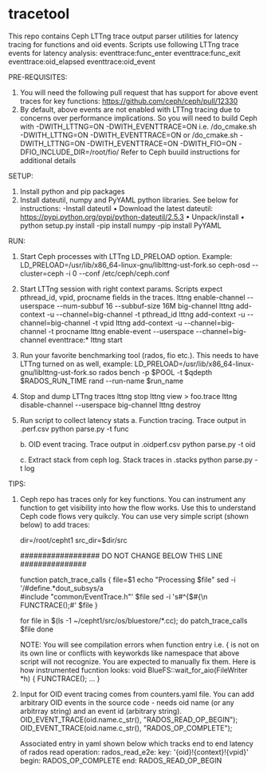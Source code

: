 # tracetool
This repo contains Ceph LTTng trace output parser utilities for latency tracing for functions and oid events.
Scripts use following LTTng trace events for latency analysis:
  eventtrace:func_enter
  eventtrace:func_exit
  eventtrace:oid_elapsed
  eventtrace:oid_event

PRE-REQUISITES:
1. You will need the following pull request that has support for above event traces for key functions:
   https://github.com/ceph/ceph/pull/12330
2. By default, above events are not enabled with LTTng tracing due to concerns over performance implications.
   So you will need to build Ceph with -DWITH_LTTNG=ON -DWITH_EVENTTRACE=ON 
   i.e. <ceph source top dir>/do_cmake.sh -DWITH_LTTNG=ON -DWITH_EVENTTRACE=ON or 
        <ceph source top dir>/do_cmake.sh -DWITH_LTTNG=ON -DWITH_EVENTTRACE=ON -DWITH_FIO=ON -DFIO_INCLUDE_DIR=/root/fio/
   Refer to Ceph buuild instructions for additional details

SETUP:
1. Install python and pip packages
2. Install dateutil, numpy and PyYAML python libraries. See below for instructions:
    -Install dateutil
        • Download the latest dateutil: https://pypi.python.org/pypi/python-dateutil/2.5.3
        • Unpack/install
        • python setup.py install
    -pip install numpy
    -pip install PyYAML

RUN:
1. Start Ceph processes with LTTng LD_PRELOAD option. Example:
   LD_PRELOAD=/usr/lib/x86_64-linux-gnu/liblttng-ust-fork.so ceph-osd --cluster=ceph -i 0 --conf /etc/ceph/ceph.conf

2. Start LTTng session with right context params. Scripts expect pthread_id, vpid, procname fields in the traces. 
    lttng enable-channel --userspace --num-subbuf 16 --subbuf-size 16M big-channel
    lttng add-context -u --channel=big-channel -t pthread_id
    lttng add-context -u --channel=big-channel -t vpid
    lttng add-context -u --channel=big-channel -t procname
    lttng enable-event --userspace --channel=big-channel eventtrace:*
    lttng start <run id>

3. Run your favorite benchmarking tool (rados, fio etc.). This needs to have LTTng turned on as well, example:
   LD_PRELOAD=/usr/lib/x86_64-linux-gnu/liblttng-ust-fork.so rados bench -p $POOL -t $qdepth $RADOS_RUN_TIME rand --run-name $run_name

4. Stop and dump LTTng traces
   lttng stop <run id>
   lttng view <run id> > foo.trace
   lttng disable-channel  --userspace big-channel
   lttng destroy <run id>

5. Run script to collect latency stats
   a. Function tracing. Trace output in <file>.perf.csv
      python parse.py -t func <file list>  
      
   b. OID event tracing. Trace output in <file>.oidperf.csv
      python parse.py -t oid <file list>

   c. Extract stack from ceph log. Stack traces in <file>.stacks
      python parse.py -t log <Ceph log file>

TIPS:
1. Ceph repo has traces only for key functions. You can instrument any function to get visibility into how the flow works. 
   Use this to understand Ceph code flows very quikcly. You can use very simple script (shown below) to add traces:

    dir=/root/cepht1
    src_dir=$dir/src

    ################## DO NOT CHANGE BELOW THIS LINE ###############

    function patch_trace_calls {
        file=$1
        echo "Processing $file"
        sed -i '/#define.*dout_subsys/a \
    #include "common/EventTrace.h"' $file
        sed -i 's#^{$#{\n  FUNCTRACE\(\);#' $file
    }

    for file in $(ls -1 ~/cepht1/src/os/bluestore/*.cc); do
        patch_trace_calls $file
    done
    
    NOTE: You will see compilation errors when function entry i.e. { is not on its own line or conflicts with keyworkds like 
      namespace that above script will not recognize. You are expected to manually fix them. Here is how instrumented fucntion
      looks:
    void BlueFS::wait_for_aio(FileWriter *h)
    {
      FUNCTRACE();
      ...
    }

2. Input for OID event tracing comes from counters.yaml file. You can add arbitrary OID events in the source code - needs 
   oid name (or any arbitrray string) and an event id (arbitrary string).
   OID_EVENT_TRACE(oid.name.c_str(), "RADOS_READ_OP_BEGIN");
   OID_EVENT_TRACE(oid.name.c_str(), "RADOS_OP_COMPLETE");

   Associated entry in yaml shown below which tracks end to end latency of rados read operation:
   rados_read_e2e:
    key: '{oid}!{context}!{vpid}'
    begin: RADOS_OP_COMPLETE
    end: RADOS_READ_OP_BEGIN

